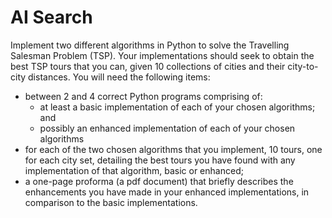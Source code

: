 # AI Search

Implement two different algorithms in Python to solve the Travelling Salesman Problem (TSP). Your implementations should seek to obtain the best TSP tours that you can, given 10 collections of cities and their city-to-city distances. You will need the following items:
* between 2 and 4 correct Python programs comprising of:
  * at least a basic implementation of each of your chosen algorithms; and
  * possibly an enhanced implementation of each of your chosen algorithms 
* for each of the two chosen algorithms that you implement, 10 tours, one for each city set, detailing the best tours you have found with any implementation of that algorithm, basic or enhanced;
* a one-page proforma (a pdf document) that briefly describes the enhancements you have made in your enhanced implementations, in comparison to the basic implementations.
